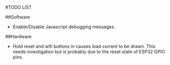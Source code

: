 #TODO LIST

##Software
- Enable/Disable Javascript debugging messages.

##Hardware
- Hold reset and wifi buttons in causes load current to be drawn. This needs 
  investigation but is probably due to the reset state of ESP32 GPIO pins.